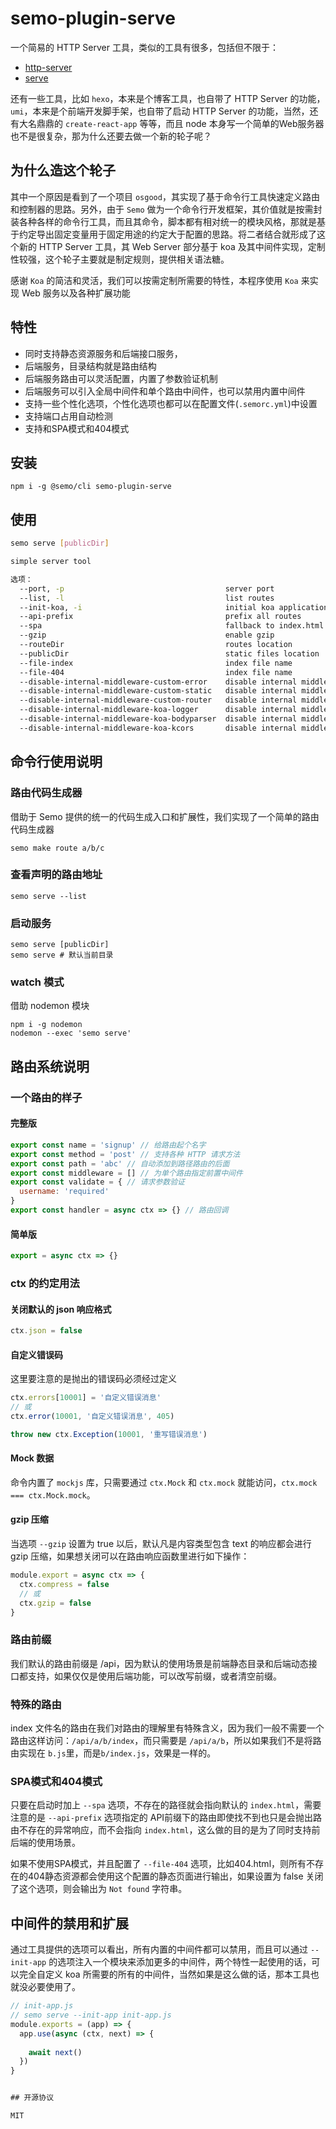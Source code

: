 # semo-plugin-serve

一个简易的 HTTP Server 工具，类似的工具有很多，包括但不限于：

* [http-server](https://www.npmjs.com/package/http-server)
* [serve](https://www.npmjs.com/package/serve)

还有一些工具，比如 `hexo`，本来是个博客工具，也自带了 HTTP Server 的功能，`umi`，本来是个前端开发脚手架，也自带了启动 HTTP Server 的功能，当然，还有大名鼎鼎的 `create-react-app` 等等，而且 node 本身写一个简单的Web服务器也不是很复杂，那为什么还要去做一个新的轮子呢？

## 为什么造这个轮子

其中一个原因是看到了一个项目 `osgood`，其实现了基于命令行工具快速定义路由和控制器的思路。另外，由于 `Semo` 做为一个命令行开发框架，其价值就是按需封装各种各样的命令行工具，而且其命令，脚本都有相对统一的模块风格，那就是基于约定导出固定变量用于固定用途的约定大于配置的思路。将二者结合就形成了这个新的 HTTP Server 工具，其 Web Server 部分基于 koa 及其中间件实现，定制性较强，这个轮子主要就是制定规则，提供相关语法糖。

感谢 `Koa` 的简洁和灵活，我们可以按需定制所需要的特性，本程序使用 `Koa` 来实现 Web 服务以及各种扩展功能

## 特性

* 同时支持静态资源服务和后端接口服务，
* 后端服务，目录结构就是路由结构
* 后端服务路由可以灵活配置，内置了参数验证机制
* 后端服务可以引入全局中间件和单个路由中间件，也可以禁用内置中间件
* 支持一些个性化选项，个性化选项也都可以在配置文件(`.semorc.yml`)中设置
* 支持端口占用自动检测
* 支持和SPA模式和404模式

## 安装

```
npm i -g @semo/cli semo-plugin-serve
```

## 使用

```bash
semo serve [publicDir]

simple server tool

选项：
  --port, -p                                    server port                                              [默认值: false]
  --list, -l                                    list routes
  --init-koa, -i                                initial koa application                                  [默认值: false]
  --api-prefix                                  prefix all routes                                       [默认值: "/api"]
  --spa                                         fallback to index.html
  --gzip                                        enable gzip
  --routeDir                                    routes location
  --publicDir                                   static files location
  --file-index                                  index file name                                   [默认值: "index.html"]
  --file-404                                    index file name                                          [默认值: false]
  --disable-internal-middleware-custom-error    disable internal middleware custom error
  --disable-internal-middleware-custom-static   disable internal middleware custom static
  --disable-internal-middleware-custom-router   disable internal middleware custom router
  --disable-internal-middleware-koa-logger      disable internal middleware koa-logger
  --disable-internal-middleware-koa-bodyparser  disable internal middleware koa-bodyparser
  --disable-internal-middleware-koa-kcors       disable internal middleware kcors
```

## 命令行使用说明

### 路由代码生成器

借助于 Semo 提供的统一的代码生成入口和扩展性，我们实现了一个简单的路由代码生成器

```
semo make route a/b/c
```

### 查看声明的路由地址

```
semo serve --list
```

### 启动服务

```
semo serve [publicDir]
semo serve # 默认当前目录
```

### watch 模式

借助 nodemon 模块

```
npm i -g nodemon
nodemon --exec 'semo serve'
```

## 路由系统说明

### 一个路由的样子

#### 完整版

```js
export const name = 'signup' // 给路由起个名字
export const method = 'post' // 支持各种 HTTP 请求方法
export const path = 'abc' // 自动添加到路径路由的后面
export const middleware = [] // 为单个路由指定前置中间件
export const validate = { // 请求参数验证
  username: 'required'
}
export const handler = async ctx => {} // 路由回调
```

#### 简单版

```js
export = async ctx => {}
```

### ctx 的约定用法

#### 关闭默认的 json 响应格式

```js
ctx.json = false
```

#### 自定义错误码

这里要注意的是抛出的错误码必须经过定义

```js
ctx.errors[10001] = '自定义错误消息'
// 或
ctx.error(10001, '自定义错误消息', 405)

throw new ctx.Exception(10001, '重写错误消息')
```

#### Mock 数据

命令内置了 `mockjs` 库，只需要通过 `ctx.Mock` 和 `ctx.mock` 就能访问，`ctx.mock === ctx.Mock.mock`。

#### gzip 压缩

当选项 `--gzip` 设置为 true 以后，默认凡是内容类型包含 text 的响应都会进行 gzip 压缩，如果想关闭可以在路由响应函数里进行如下操作：

```js
module.export = async ctx => {
  ctx.compress = false
  // 或
  ctx.gzip = false
}
```

### 路由前缀

我们默认的路由前缀是 /api，因为默认的使用场景是前端静态目录和后端动态接口都支持，如果仅仅是使用后端功能，可以改写前缀，或者清空前缀。

### 特殊的路由

index 文件名的路由在我们对路由的理解里有特殊含义，因为我们一般不需要一个路由这样访问：`/api/a/b/index`，而只需要是 `/api/a/b`，所以如果我们不是将路由实现在 `b.js`里，而是`b/index.js`，效果是一样的。

### SPA模式和404模式

只要在启动时加上 `--spa` 选项，不存在的路径就会指向默认的 `index.html`，需要注意的是 `--api-prefix` 选项指定的 API前缀下的路由即使找不到也只是会抛出路由不存在的异常响应，而不会指向 `index.html`，这么做的目的是为了同时支持前后端的使用场景。

如果不使用SPA模式，并且配置了 `--file-404` 选项，比如404.html，则所有不存在的404静态资源都会使用这个配置的静态页面进行输出，如果设置为 false 关闭了这个选项，则会输出为 `Not found` 字符串。

## 中间件的禁用和扩展

通过工具提供的选项可以看出，所有内置的中间件都可以禁用，而且可以通过 `--init-app` 的选项注入一个模块来添加更多的中间件，两个特性一起使用的话，可以完全自定义 koa 所需要的所有的中间件，当然如果是这么做的话，那本工具也就没必要使用了。

```js
// init-app.js
// semo serve --init-app init-app.js
module.exports = (app) => {
  app.use(async (ctx, next) => {
    
    await next()
  })
}


## 开源协议

MIT